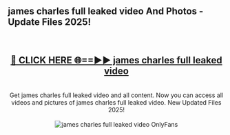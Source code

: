 <h2>james charles full leaked video And Photos - Update Files 2025!</h2>
<br>
<div align="center">
<h2><a href="https://betterlinks.top/A2PfLJ" rel="nofollow">🔴 CLICK HERE 🌐==►► james charles full leaked video</a></h2>
<br>
Get james charles full leaked video and all content. Now you can access all videos and pictures of james charles full leaked video. New Updated Files 2025!
<br>
<br>
<a href="https://betterlinks.top/A2PfLJ" rel="nofollow" data-target="animated-image.originalLink"><img src="https://i.imgur.com/dJHk4Zq.gif" alt="james charles full leaked video OnlyFans" style="max-width: 100%; display: inline-block;" data-target="animated-image.originalImage"></a>
</div>
<br>